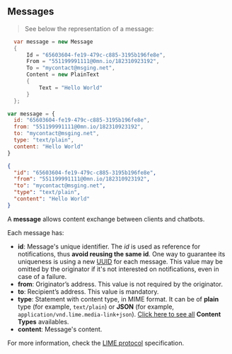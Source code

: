 ## Messages

> See below the representation of a message:

```csharp
  var message = new Message
  {
      Id = "65603604-fe19-479c-c885-3195b196fe8e",
      From = "551199991111@0mn.io/182310923192",
      To = "mycontact@msging.net",
      Content = new PlainText
      {
          Text = "Hello World"
      }
  };
```

```javascript
var message = {
  id: "65603604-fe19-479c-c885-3195b196fe8e",
  from: "551199991111@0mn.io/182310923192",
  to: "mycontact@msging.net",
  type: "text/plain",
  content: "Hello World"
}
```

```json
{
  "id": "65603604-fe19-479c-c885-3195b196fe8e",
  "from": "551199991111@0mn.io/182310923192",
  "to": "mycontact@msging.net",
  "type": "text/plain",
  "content": "Hello World"
}
```

A **message** allows content exchange between clients and chatbots.

Each message has:

- **id**: Message's unique identifier. The *id* is used as reference for notifications, thus **avoid reusing the same id**. One way to guarantee its uniqueness is using a new [UUID](https://en.wikipedia.org/wiki/Universally_unique_identifier) for each message. This value may be omitted by the originator if it's not interested on notifications, even in case of a failure.
- **from**: Originator’s address. This value is not required by the originator.
- **to**: Recipient’s address. This value is mandatory.
- **type**: Statement with content type, in MIME format. It can be of **plain** type (for example, `text/plain`) or **JSON** (for example, `application/vnd.lime.media-link+json`). [Click here to see all](#content-types) **Content Types** availables.
- **content**: Message's content.

For more information, check the [LIME protocol](http://limeprotocol.org/index.html#message) specification.